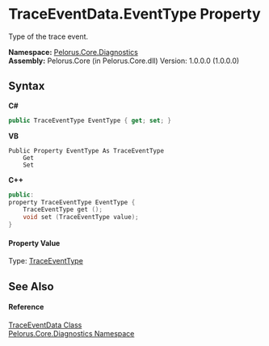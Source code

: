 # TraceEventData.EventType Property 
 

Type of the trace event.

**Namespace:**&nbsp;<a href="9C794B0B">Pelorus.Core.Diagnostics</a><br />**Assembly:**&nbsp;Pelorus.Core (in Pelorus.Core.dll) Version: 1.0.0.0 (1.0.0.0)

## Syntax

**C#**<br />
``` C#
public TraceEventType EventType { get; set; }
```

**VB**<br />
``` VB
Public Property EventType As TraceEventType
	Get
	Set
```

**C++**<br />
``` C++
public:
property TraceEventType EventType {
	TraceEventType get ();
	void set (TraceEventType value);
}
```


#### Property Value
Type: <a href="http://msdn2.microsoft.com/en-us/library/5t134hfw" target="_blank">TraceEventType</a>

## See Also


#### Reference
<a href="707B7152">TraceEventData Class</a><br /><a href="9C794B0B">Pelorus.Core.Diagnostics Namespace</a><br />